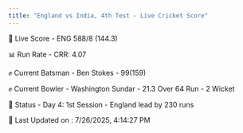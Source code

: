 ```yaml
---
title: "England vs India, 4th Test - Live Cricket Score"
---
```


🔴 Live Score - ENG 588/8 (144.3)  

📊 Run Rate - CRR: 4.07  

✊ Current Batsman - Ben Stokes - 99(159)  

✊ Current Bowler - Washington Sundar - 21.3 Over 64 Run - 2 Wicket  

📑 Status - Day 4: 1st Session - England lead by 230 runs

📝 Last Updated on : 7/26/2025, 4:14:27 PM  

